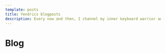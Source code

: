 ```yaml
---
template: posts
title: Yendrics blogposts
description: Every now and then, I channel my inner keyboard warrior and whip up a blog post or tutorial. You can find them here.
---
```


# Blog
